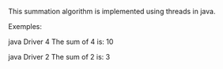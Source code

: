 This summation algorithm is implemented using threads in java.

Exemples:

java Driver 4
The sum of 4 is: 10

java Driver 2
The sum of 2 is: 3